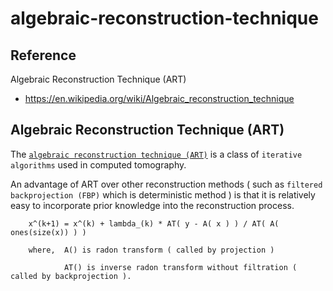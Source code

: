 # algebraic-reconstruction-technique

## Reference
Algebraic Reconstruction Technique (ART)
- https://en.wikipedia.org/wiki/Algebraic_reconstruction_technique

## Algebraic Reconstruction Technique (ART)
The [`algebraic reconstruction technique (ART)`]( https://en.wikipedia.org/wiki/Algebraic_reconstruction_technique) is a class of `iterative algorithms` used in computed tomography. 

An advantage of ART over other reconstruction methods ( such as `filtered backprojection (FBP)` which is deterministic method ) is that it is relatively easy to incorporate prior knowledge into the reconstruction process.

        x^(k+1) = x^(k) + lambda_(k) * AT( y - A( x ) ) / AT( A( ones(size(x)) ) )
        
        where,  A() is radon transform ( called by projection ) 
        
                AT() is inverse radon transform without filtration ( called by backprojection ).
